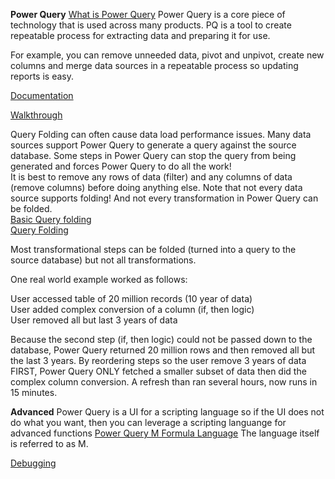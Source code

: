 **Power Query**
[What is Power Query](https://docs.microsoft.com/en-us/power-query/power-query-folding)
Power Query is a core piece of technology that is used across many products.  PQ is a tool to create repeatable process for extracting data and preparing it for use.  

For example, you can remove unneeded data, pivot and unpivot, create new columns and merge data sources in a repeatable process so updating reports is easy.  

[Documentation](https://docs.microsoft.com/en-us/power-query/)

[Walkthrough](https://chandoo.org/wp/power-query-tutorial/)

 
Query Folding can often cause data load performance issues. Many data sources support Power Query to generate a query against the source database.  Some steps in Power Query can stop the query from being generated and forces Power Query to do all the work!  
It is best to remove any rows of data (filter) and any columns of data (remove columns) before doing anything else.  Note that not every data source supports folding!  And not every transformation in Power Query can be folded.  
[Basic Query folding](https://docs.microsoft.com/en-us/power-query/query-folding-basics)<br/>
[Query Folding](https://docs.microsoft.com/en-us/power-query/power-query-folding) 


Most transformational steps can be folded (turned into a query to the source database) but not all transformations.  

One real world example worked as follows:

User accessed table of 20 million records (10 year of data)  
User added complex conversion of a column (if, then logic)  
User removed all but last 3 years of data  

Because the second step (if, then logic) could not be passed down to the database, Power Query returned 20 million rows and then removed all but the last 3 years. 
By reordering steps so the user remove 3 years of data FIRST, Power Query ONLY fetched a smaller subset of data then did the complex column conversion.  A refresh than ran several hours, now runs in 15 minutes.  

**Advanced**
Power Query is a UI for a scripting language so if the UI does not do what you want, then you can leverage a scripting languange for advanced functions
[Power Query M Formula Language](https://docs.microsoft.com/en-us/powerquery-m/)  The language itself is referred to as M.  

[Debugging](https://docs.microsoft.com/en-us/power-query/QueryDiagnostics)

